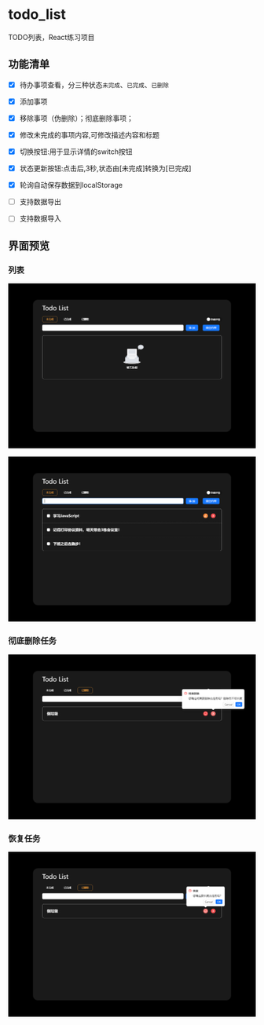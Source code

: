 # todo_list
TODO列表，React练习项目

## 功能清单
- [x] 待办事项查看，分三种状态`未完成`、`已完成`、`已删除`
- [x] 添加事项
- [x] 移除事项（伪删除）；彻底删除事项；
- [x] 修改未完成的事项内容,可修改描述内容和标题
- [x] 切换按钮:用于显示详情的switch按钮
- [x] 状态更新按钮:点击后,3秒,状态由[未完成]转换为[已完成]
- [x] 轮询自动保存数据到localStorage
- [ ] 支持数据导出
- [ ] 支持数据导入


## 界面预览

### 列表

![image-20240527181905238](README.assets/image-20240527181905238.png)

![image-20240527182031640](README.assets/image-20240527182031640.png)

### 彻底删除任务

![image-20240527182122144](README.assets/image-20240527182122144.png)

### 恢复任务

![image-20240527182131392](README.assets/image-20240527182131392.png)